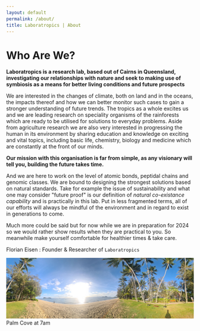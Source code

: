 ```yaml
---
layout: default
permalink: /about/
title: Laboratropics | About
---
```


# Who Are We?
**Laboratropics is a research lab, based out of Cairns in Queensland, investigating our relationships with nature and seek to making use of symbiosis as a means for better living conditions and future prospects**

We are interested in the changes of climate, both on land and in the oceans, the impacts thereof and how we can better monitor such cases to gain a stronger understanding of future trends. The tropics as a whole excites us and we are leading research on speciality organisms of the rainforests which are ready to be utilised for solutions to everyday problems. Aside from agriculture research we are also very interested in progressing the human in its environment by sharing education and knowledge on exciting and vital topics, including basic life, chemistry, biology and medicine which are constantly at the front of our minds.

**Our mission with this organisation is far from simple, as any visionary will tell you, building the future takes time.**

And we are here to work on the level of atomic bonds, peptidal chains and genomic classes. We are bound to designing the strongest solutions based on natural standards. Take for example the issue of sustainability and what one may consider "future proof" is our definition of _natural co-existance capability_ and is practically in this lab. Put in less fragmented terms, all of our efforts will always be mindful of the environment and in regard to exist in generations to come.

Much more could be said but for now while we are in preparation for 2024 so we would rather show results when they are practical to you. So meanwhile make yourself comfortable for healthier times & take care.

Florian Eisen : Founder & Researcher of `Laboratropics`

![bg](/img/pcPano.jpg)
Palm Cove at 7am

